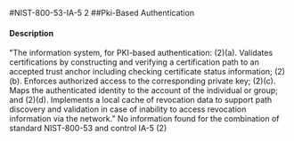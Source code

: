 #NIST-800-53-IA-5 2
##Pki-Based Authentication
#### Description
"The information system, for PKI-based authentication:
   (2)(a).  Validates certifications by constructing and verifying a certification path to an accepted trust anchor including checking certificate status information;
   (2)(b).  Enforces authorized access to the corresponding private key;
   (2)(c).  Maps the authenticated identity to the account of the individual or group; and
   (2)(d).  Implements a local cache of revocation data to support path discovery and validation in case of inability to access revocation information via the network."
No information found for the combination of standard NIST-800-53 and control IA-5 (2)
